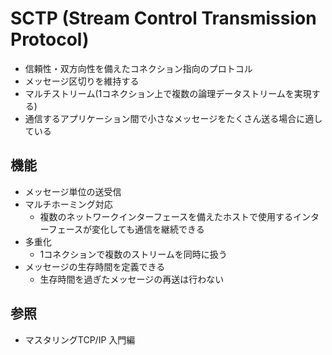 # SCTP (Stream Control Transmission Protocol)
- 信頼性・双方向性を備えたコネクション指向のプロトコル
- メッセージ区切りを維持する
- マルチストリーム(1コネクション上で複数の論理データストリームを実現する)
- 通信するアプリケーション間で小さなメッセージをたくさん送る場合に適している

## 機能
- メッセージ単位の送受信
- マルチホーミング対応
  - 複数のネットワークインターフェースを備えたホストで使用するインターフェースが変化しても通信を継続できる
- 多重化
  - 1コネクションで複数のストリームを同時に扱う
- メッセージの生存時間を定義できる
  - 生存時間を過ぎたメッセージの再送は行わない

## 参照
- マスタリングTCP/IP 入門編
